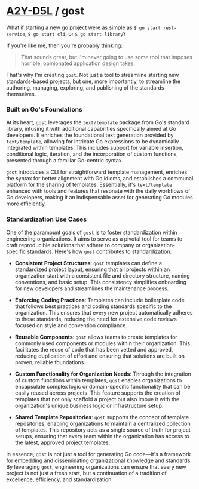 # [A2Y-D5L](https://github.com/a2y-d5l) / gost

What if starting a new go project were as simple as `$ go start rest-service`, `$ go start cli`, or `$ go start library`?

If you're like me, then you're probably thinking:

> That sounds great, but I'm never going to use some tool that imposes horrible, opinionated application design takes.

That's why I'm creating `gost`. Not just a tool to streamline starting new standards-based projects, but one, more importantly, to streamline the authoring, managing, exploring, and publishing of the standards themselves.

### Built on Go's Foundations

At its heart, `gost` leverages the `text/template` package from Go's standard library, infusing it with additional capabilities specifically aimed at Go developers. It enriches the foundational text generation provided by `text/template`, allowing for intricate Go expressions to be dynamically integrated within templates. This includes support for variable insertion, conditional logic, iteration, and the incorporation of custom functions, presented through a familiar Go-centric syntax.

`gost` introduces a CLI for straightforward template management, enriches the syntax for better alignment with Go idioms, and establishes a communal platform for the sharing of templates. Essentially, it's `text/template` enhanced with tools and features that resonate with the daily workflows of Go developers, making it an indispensable asset for generating Go modules more efficiently.

### Standardization Use Cases

One of the paramount goals of `gost` is to foster standardization within engineering organizations. It aims to serve as a pivotal tool for teams to craft reproducible solutions that adhere to company or organization-specific standards. Here's how `gost` contributes to standardization:

- **Consistent Project Structures**: `gost` templates can define a standardized project layout, ensuring that all projects within an organization start with a consistent file and directory structure, naming conventions, and basic setup. This consistency simplifies onboarding for new developers and streamlines the maintenance process.
  
- **Enforcing Coding Practices**: Templates can include boilerplate code that follows best practices and coding standards specific to the organization. This ensures that every new project automatically adheres to these standards, reducing the need for extensive code reviews focused on style and convention compliance.

- **Reusable Components**: `gost` allows teams to create templates for commonly used components or modules within their organization. This facilitates the reuse of code that has been vetted and approved, reducing duplication of effort and ensuring that solutions are built on proven, reliable foundations.

- **Custom Functionality for Organization Needs**: Through the integration of custom functions within templates, `gost` enables organizations to encapsulate complex logic or domain-specific functionality that can be easily reused across projects. This feature supports the creation of templates that not only scaffold a project but also imbue it with the organization's unique business logic or infrastructure setup.

- **Shared Template Repositories**: `gost` supports the concept of template repositories, enabling organizations to maintain a centralized collection of templates. This repository acts as a single source of truth for project setups, ensuring that every team within the organization has access to the latest, approved project templates.

In essence, `gost` is not just a tool for generating Go code—it's a framework for embedding and disseminating organizational knowledge and standards. By leveraging `gost`, engineering organizations can ensure that every new project is not just a fresh start, but a continuation of a tradition of excellence, efficiency, and standardization.
